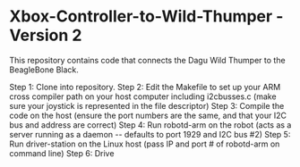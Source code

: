 Xbox-Controller-to-Wild-Thumper - Version 2
===============================

This repository contains code that connects the Dagu Wild Thumper to the BeagleBone Black.

Step 1: Clone into repository.
Step 2: Edit the Makefile to set up your ARM cross compiler path on your host computer including i2cbusses.c (make sure your joystick is represented in the file descriptor)
Step 3: Compile the code on the host (ensure the port numbers are the same, and that your I2C bus and address are correct)
Step 4: Run robotd-arm on the robot (acts as a server running as a daemon -- defaults to port 1929 and I2C bus #2)
Step 5: Run driver-station on the Linux host (pass IP and port # of robotd-arm on command line)
Step 6: Drive
